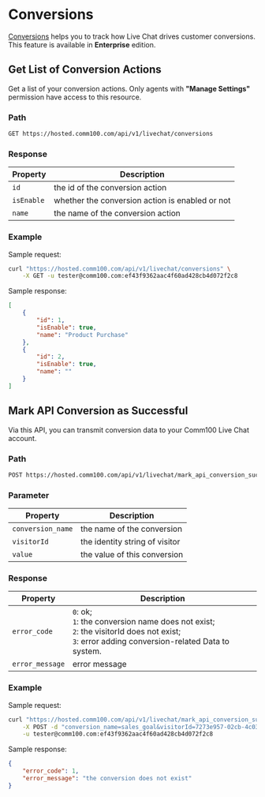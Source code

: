 # Conversions
[Conversions](https://www.comm100.com/livechat/features/conversions.aspx) helps you to track how Live Chat drives customer conversions. This feature is available in **Enterprise** edition.


## Get List of Conversion Actions
Get a list of your conversion actions. Only agents with **"Manage Settings"** permission have access to this resource. 

### Path
```bash
GET https://hosted.comm100.com/api/v1/livechat/conversions
```
### Response
| Property | Description
| --- | ---
| `id`| the id of the conversion action
| `isEnable` | whether the conversion action is enabled or not
| `name` | the name of the conversion action

### Example
Sample request:
```bash
curl "https://hosted.comm100.com/api/v1/livechat/conversions" \
    -X GET -u tester@comm100.com:ef43f9362aac4f60ad428cb4d072f2c8
```

Sample response:
```json
[
    {
        "id": 1,
        "isEnable": true,
        "name": "Product Purchase"
    },
    {
        "id": 2,
        "isEnable": true,
        "name": ""
    }
]
```

## Mark API Conversion as Successful
Via this API, you can transmit conversion data to your Comm100 Live Chat account.

### Path
```bash
POST https://hosted.comm100.com/api/v1/livechat/mark_api_conversion_successful
```

### Parameter
| Property | Description
| --- | ---
| `conversion_name`| the name of the conversion
| `visitorId` | the identity string of visitor
| `value` | the value of this conversion

### Response
| Property | Description
| --- | ---
| `error_code` | `0`: ok;<br />`1`: the conversion name does not exist;<br />`2`: the visitorId does not exist;<br /> `3`: error adding conversion-related Data to system.
| `error_message` | error message

### Example
Sample request:
```bash
curl "https://hosted.comm100.com/api/v1/livechat/mark_api_conversion_successful" \
    -X POST -d "conversion_name=sales_goal&visitorId=7273e957-02cb-4c03-a84c-44283fcfd47d&value=500" \
    -u tester@comm100.com:ef43f9362aac4f60ad428cb4d072f2c8
```

Sample response:
```json
{
    "error_code": 1,
    "error_message": "the conversion does not exist"
}
```

